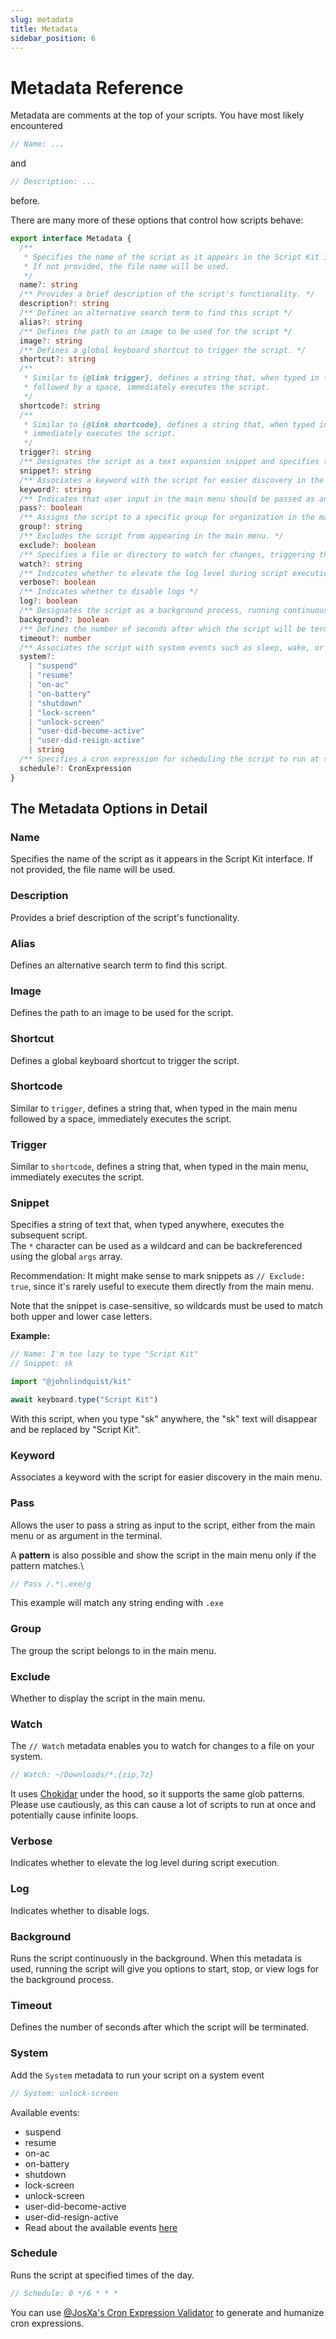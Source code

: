 ```yaml
---
slug: metadata
title: Metadata
sidebar_position: 6
---
```


# Metadata Reference

Metadata are comments at the top of your scripts. You have most likely encountered
```ts
// Name: ...
```
and
```ts
// Description: ...
```
before.

There are many more of these options that control how scripts behave:

```ts
export interface Metadata {
  /**
   * Specifies the name of the script as it appears in the Script Kit interface.
   * If not provided, the file name will be used.
   */
  name?: string
  /** Provides a brief description of the script's functionality. */
  description?: string
  /** Defines an alternative search term to find this script */
  alias?: string
  /** Defines the path to an image to be used for the script */
  image?: string
  /** Defines a global keyboard shortcut to trigger the script. */
  shortcut?: string
  /**
   * Similar to {@link trigger}, defines a string that, when typed in the main menu
   * followed by a space, immediately executes the script.
   */
  shortcode?: string
  /**
   * Similar to {@link shortcode}, defines a string that, when typed in the main menu,
   * immediately executes the script.
   */
  trigger?: string
  /** Designates the script as a text expansion snippet and specifies the trigger text. */
  snippet?: string
  /** Associates a keyword with the script for easier discovery in the main menu. */
  keyword?: string
  /** Indicates that user input in the main menu should be passed as an argument to the script. */
  pass?: boolean
  /** Assigns the script to a specific group for organization in the main menu. */
  group?: string
  /** Excludes the script from appearing in the main menu. */
  exclude?: boolean
  /** Specifies a file or directory to watch for changes, triggering the script upon modifications. */
  watch?: string
  /** Indicates whether to elevate the log level during script execution */
  verbose?: boolean
  /** Indicates whether to disable logs */
  log?: boolean
  /** Designates the script as a background process, running continuously in the background. */
  background?: boolean
  /** Defines the number of seconds after which the script will be terminated */
  timeout?: number
  /** Associates the script with system events such as sleep, wake, or shutdown. */
  system?:
    | "suspend"
    | "resume"
    | "on-ac"
    | "on-battery"
    | "shutdown"
    | "lock-screen"
    | "unlock-screen"
    | "user-did-become-active"
    | "user-did-resign-active"
    | string
  /** Specifies a cron expression for scheduling the script to run at specific times or intervals. */
  schedule?: CronExpression
}
```

## The Metadata Options in Detail

### Name

Specifies the name of the script as it appears in the Script Kit interface. If not provided, the file name will be used.

### Description

Provides a brief description of the script's functionality.

### Alias

Defines an alternative search term to find this script.

### Image

Defines the path to an image to be used for the script.

### Shortcut

Defines a global keyboard shortcut to trigger the script.

### Shortcode

Similar to `trigger`, defines a string that, when typed in the main menu followed by a space, immediately executes the script.

### Trigger

Similar to `shortcode`, defines a string that, when typed in the main menu, immediately executes the script.

### Snippet

Specifies a string of text that, when typed anywhere, executes the subsequent script.\
The `*` character can be used as a wildcard and can be backreferenced using the global `args` array.

Recommendation: It might make sense to mark snippets as `// Exclude: true`, since it's rarely useful to execute them 
directly from the main menu.

Note that the snippet is case-sensitive, so wildcards must be used to match both upper and lower case letters.

**Example:**

```ts
// Name: I'm too lazy to type "Script Kit"
// Snippet: sk

import "@johnlindquist/kit"

await keyboard.type("Script Kit")
```

With this script, when you type "sk" anywhere, the "sk" text will disappear and be replaced by "Script Kit".


### Keyword

Associates a keyword with the script for easier discovery in the main menu.

### Pass

Allows the user to pass a string as input to the script, either from the main menu or as argument in the terminal.

A **pattern** is also possible and show the script in the main menu only if the pattern matches.\

```ts
// Pass /.*\.exe/g
```
This example will match any string ending with `.exe` 

### Group

The group the script belongs to in the main menu.

### Exclude

Whether to display the script in the main menu.

### Watch

The `// Watch` metadata enables you to watch for changes to a file on your system.

```js
// Watch: ~/Downloads/*.{zip,7z}
```

It uses [Chokidar](https://github.com/paulmillr/chokidar) under the hood, so it supports the same glob patterns. 
Please use cautiously, as this can cause a lot of scripts to run at once and potentially cause infinite loops.

### Verbose

Indicates whether to elevate the log level during script execution.

### Log

Indicates whether to disable logs.

### Background

Runs the script continuously in the background. When this metadata is used, running the script will give you options
to start, stop, or view logs for the background process.

### Timeout

Defines the number of seconds after which the script will be terminated.

### System

Add the `System` metadata to run your script on a system event

```js
// System: unlock-screen
```

Available events:

- suspend
- resume
- on-ac
- on-battery
- shutdown
- lock-screen
- unlock-screen
- user-did-become-active
- user-did-resign-active
- Read about the available events [here](https://www.electronjs.org/docs/latest/api/power-monitor#events)

### Schedule

Runs the script at specified times of the day.

```ts
// Schedule: 0 */6 * * *
```

You can use [@JosXa's Cron Expression Validator](https://github.com/johnlindquist/kit/discussions/1486) to generate 
and humanize cron expressions.

